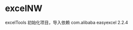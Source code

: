 # excelNW
excelTools
 初始化项目，导入依赖
 <dependency>
    <groupId>com.alibaba</groupId>
    <artifactId>easyexcel</artifactId>
    <version>2.2.4</version>
</dependency>